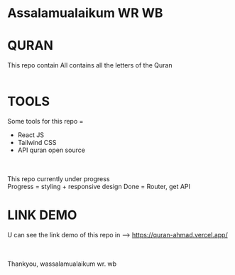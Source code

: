 # Assalamualaikum WR WB
# QURAN 
This repo contain All contains all the letters of the Quran
<br>
<br>

# TOOLS
Some tools for this repo = 
<br>
- React JS
- Tailwind CSS
- API quran open source
<br>
<br>
This repo currently under progress
<br>
Progress = styling + responsive design
Done = Router, get API

# LINK DEMO
U can see the link demo of this repo in --> https://quran-ahmad.vercel.app/

<br>
<br>
Thankyou, wassalamualaikum wr. wb
